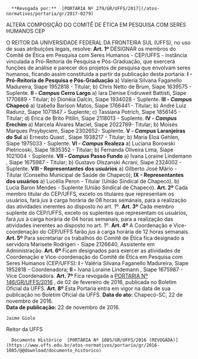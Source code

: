       **Revogada por:**  [PORTARIA Nº 279/GR/UFFS/2017](/atos-normativos/portaria/gr/2017-0279) 

   ALTERA COMPOSIÇÃO DO COMITÊ DE ÉTICA EM PESQUISA COM SERES HUMANOS CEP  

 O REITOR DA UNIVERSIDADE FEDERAL DA FRONTEIRA SUL (UFFS), no uso de suas atribuições legais, resolve:   **Art. 1º** DESIGNAR os membros do Comitê de Ética em Pesquisa com Seres Humanos - CEP/UFFS - instância vinculada a Pró-Reitoria de Pesquisa e Pós-Graduação, que exercerá funções de análise e parecer dos projetos de pesquisa que envolvam seres humanos, ficando assim constituída a partir da publicação desta portaria: **I - Pró-Reitoria de Pesquisa e Pós-Graduação**  a) Valeria Silvana Faganello Madureira, Siape 1952818 - Titular; b) Chris Netto de Brum, Siape 1639575 - Suplente. **II - *Campus* Cerro Largo**  a) Iara Denise Endruweit Battisti, Siape 1770689 - Titular; b) Dionéia Dalcin, Siape 1934028 - Suplente. **III - *Campus* Chapecó**  a) Izabella Barison Matos, Siape 1766441 - Titular; b) André Luiz Radunz, Siape 1071847 **-** Suplente; c) Tassiana Potrich, Siape 1856145 - Titular; d) Erica de Brito Pitilin, Siape 2118013 - Suplente. **IV - *Campus* Erechim**  a) Marcela Alvares Maciel, Siape 2022789- Titular; b) Moisés Marques Prsybyciem, Siape 2302652- Suplente. **V - *Campus* Laranjeiras do Sul**  a) Ernesto Quast , Siape 1938217 - Titular; b) Maria Eloá Gehlen, Siape 1975033 - Suplente. **VI - *Campus* Realeza**  a) Luciana Borowski Pietricoski, Siape 1835352 - Titular; b) Fernanda Oliveira Lima, Siape 1021004 - Suplente. **VII - *Campus* Passo Fundo**  a) Ivana Loraine Lindemann , Siape 1675987 - Titular; b) Gustavo Olszanski Acrani, Siape 2324002 - Suplente. **VIII - Representantes dos usuários**  a) Gilberto José Mário - Titular (Conselho Municipal de Saúde de Chapecó); **IX - Representantes dos usuários**  a) Lucélia Peron - Titular (União Sindical de Chapecó). b) Lucia Baron Mendes - Suplente (União Sindical de Chapecó).   **Art. 2º** Cada membro titular do CEP/UFFS, exceto os titulares que representam os usuários, fará *jus* à carga horária de 08 horas semanais, para a realização das atividades inerentes ao disposto no art. 1º.   **Art. 3º** Cada membro suplente do CEP/UFFS, exceto os suplentes que representam os usuários, fará *jus* à carga horária de 04 horas semanais, para a realização das atividades inerentes ao disposto no art. 1º.   **Art. 4º** A Coordenação e Vice-coordenação do CEP/UFFS farão *jus* à carga horária de 12 horas semanais.   **Art. 5º** Para secretariar os trabalhos do Comitê de Ética fica designado a servidora Marisete Rodrigeri - Siape 2126640, Assistente em Administração.   **Art. 6º** Ficam designados para exercer as atividades de Coordenação e Vice-coordenação do Comitê de Ética em Pesquisa com Seres Humanos (CEP/UFFS): **I -** Valéria Silvana Faganello Madureira, Siape 1952818 - Coordenadora; **II -** Ivana Loraine Lindemann , Siape 1675987 - Vice Coordenadora.   **Art. 7º** Fica revogada a [PORTARIA Nº 146/GR/UFFS/2016](https://www.uffs.edu.br/atos-normativos/portaria/gr/2016-0146)  , de 02 de fevereiro de 2016, publicada no Boletim Oficial da UFFS.   **Art. 8º** Esta Portaria entra em vigor na data de sua publicação no Boletim Oficial da UFFS.      **Data do ato:** Chapecó-SC, 22 de novembro de 2016.   
 **Data de publicação:**  22 de novembro de 2016. 

    Jaime Giolo   
 Reitor da UFFS 

      Documento Histórico  [PORTARIA Nº 1085/GR/UFFS/2016 (REVOGADA)](https://www.uffs.edu.br/atos-normativos/portaria/gr/2016-1085/@@download/documento_historico)     
      